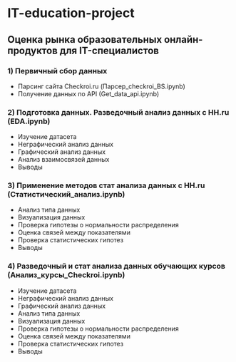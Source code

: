 # IT-education-project
## Оценка рынка образовательных онлайн-продуктов для IT-специалистов

### 1) Первичный сбор данных
  - Парсинг сайта Checkroi.ru (Парсер_checkroi_BS.ipynb)
  - Получение данных по API (Get_data_api.ipynb)
### 2) Подготовка данных. Разведочный анализ данных с HH.ru (EDA.ipynb)
  - Изучение датасета
  - Неграфический анализ данных
  - Графический анализ данных
  - Анализ взаимосвязей данных
  - Выводы
### 3) Применение методов стат анализа данных с HH.ru (Статистический_анализ.ipynb)
  - Анализ типа данных
  - Визуализация данных
  - Проверка гипотезы о нормальности распределения
  - Оценка связей между показателями
  - Проверка статистических гипотез
  - Выводы
### 4) Разведочный и стат анализа данных обучающих курсов (Анализ_курсы_Checkroi.ipynb)
  - Изучение датасета
  - Неграфический анализ данных
  - Графический анализ данных
  - Анализ типа данных
  - Визуализация данных
  - Проверка гипотезы о нормальности распределения
  - Оценка связей между показателями
  - Проверка статистических гипотез
  - Выводы
